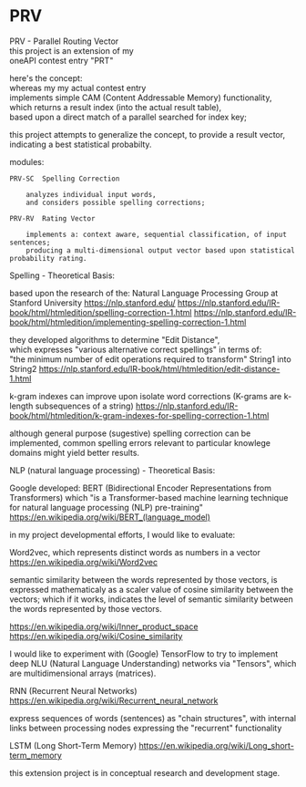 # PRV
PRV - Parallel Routing Vector  
this project is an extension of my  
oneAPI contest entry "PRT"  

here's the concept:  
whereas my my actual contest entry  
implements simple CAM (Content Addressable Memory) functionality,  
which returns a result index (into the actual result table),  
based upon a direct match of a parallel searched for index key;  

this project attempts to generalize the concept, 
to provide a result vector,  
indicating a best statistical probabilty. 




modules:

	PRV-SC  Spelling Correction

		analyzes individual input words, 
		and considers possible spelling corrections; 
		
	PRV-RV	Rating Vector

		implements a: context aware, sequential classification, of input sentences;
		producing a multi-dimensional output vector based upon statistical probability rating.



Spelling  -  Theoretical Basis:

based upon the research of the:
Natural Language Processing Group at Stanford University 
https://nlp.stanford.edu/
https://nlp.stanford.edu/IR-book/html/htmledition/spelling-correction-1.html
https://nlp.stanford.edu/IR-book/html/htmledition/implementing-spelling-correction-1.html

they developed algorithms to determine "Edit Distance",  
which expresses "various alternative correct spellings" 
in terms of:  
  "the minimum number of edit operations required to transform" String1 into String2
https://nlp.stanford.edu/IR-book/html/htmledition/edit-distance-1.html

k-gram indexes can improve upon isolate word corrections
(K-grams are k-length subsequences of a string)
https://nlp.stanford.edu/IR-book/html/htmledition/k-gram-indexes-for-spelling-correction-1.html

although general purpose (sugestive) spelling correction can be implemented,
common spelling errors relevant to particular knowlege domains might yield better results.




NLP (natural language processing)  -  Theoretical Basis:

Google developed: BERT (Bidirectional Encoder Representations from Transformers) 
which "is a Transformer-based machine learning technique for natural language processing (NLP) pre-training"
https://en.wikipedia.org/wiki/BERT_(language_model)




in my project developmental efforts, 
I would like to evaluate: 

Word2vec, which represents distinct words as numbers in a vector
https://en.wikipedia.org/wiki/Word2vec

semantic similarity between the words represented by those vectors, 
is expressed mathematicaly as a scaler value of cosine similarity between the vectors;
which if it works, indicates the level of semantic similarity between the words represented by those vectors.

https://en.wikipedia.org/wiki/Inner_product_space
https://en.wikipedia.org/wiki/Cosine_similarity




I would like to experiment with (Google) TensorFlow 
to try to implement deep NLU (Natural Language Understanding) networks 
via "Tensors", which are multidimensional arrays (matrices).

RNN (Recurrent Neural Networks) 
https://en.wikipedia.org/wiki/Recurrent_neural_network

express sequences of words (sentences) as "chain structures",
with internal links between processing nodes 
expressing the "recurrent" functionality


LSTM (Long Short-Term Memory)
https://en.wikipedia.org/wiki/Long_short-term_memory




this extension project is in conceptual research and development stage.


